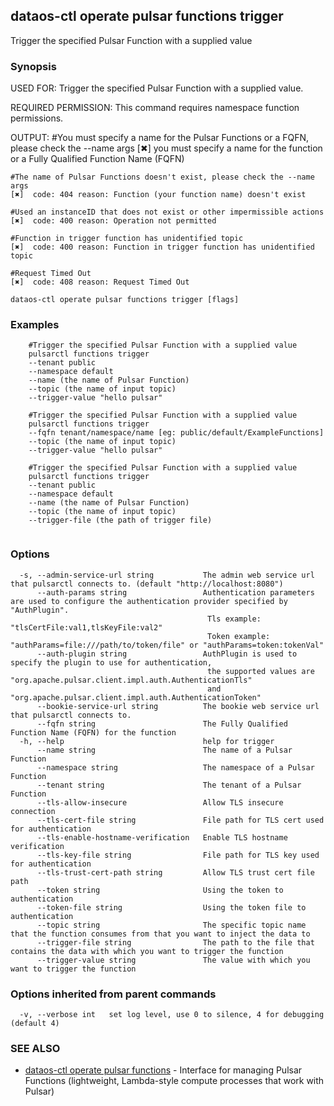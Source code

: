 ## dataos-ctl operate pulsar functions trigger

Trigger the specified Pulsar Function with a supplied value

### Synopsis

USED FOR:
    Trigger the specified Pulsar Function with a supplied value.

REQUIRED PERMISSION:
    This command requires namespace function permissions.

OUTPUT:
    #You must specify a name for the Pulsar Functions or a FQFN, please check the --name args
    [✖]  you must specify a name for the function or a Fully Qualified Function Name (FQFN)

    #The name of Pulsar Functions doesn't exist, please check the --name args
    [✖]  code: 404 reason: Function (your function name) doesn't exist

    #Used an instanceID that does not exist or other impermissible actions
    [✖]  code: 400 reason: Operation not permitted

    #Function in trigger function has unidentified topic
    [✖]  code: 400 reason: Function in trigger function has unidentified topic

    #Request Timed Out
    [✖]  code: 408 reason: Request Timed Out



```
dataos-ctl operate pulsar functions trigger [flags]
```

### Examples

```
    #Trigger the specified Pulsar Function with a supplied value
    pulsarctl functions trigger 
	--tenant public
	--namespace default
	--name (the name of Pulsar Function) 
	--topic (the name of input topic)
	--trigger-value "hello pulsar"

    #Trigger the specified Pulsar Function with a supplied value
    pulsarctl functions trigger 
	--fqfn tenant/namespace/name [eg: public/default/ExampleFunctions]
	--topic (the name of input topic)
	--trigger-value "hello pulsar"

    #Trigger the specified Pulsar Function with a supplied value
    pulsarctl functions trigger 
	--tenant public
	--namespace default
	--name (the name of Pulsar Function) 
	--topic (the name of input topic)
	--trigger-file (the path of trigger file)


```

### Options

```
  -s, --admin-service-url string           The admin web service url that pulsarctl connects to. (default "http://localhost:8080")
      --auth-params string                 Authentication parameters are used to configure the authentication provider specified by "AuthPlugin".
                                            Tls example: "tlsCertFile:val1,tlsKeyFile:val2"
                                            Token example: "authParams=file:///path/to/token/file" or "authParams=token:tokenVal"
      --auth-plugin string                 AuthPlugin is used to specify the plugin to use for authentication,
                                            the supported values are "org.apache.pulsar.client.impl.auth.AuthenticationTls"
                                            and "org.apache.pulsar.client.impl.auth.AuthenticationToken"
      --bookie-service-url string          The bookie web service url that pulsarctl connects to.
      --fqfn string                        The Fully Qualified Function Name (FQFN) for the function
  -h, --help                               help for trigger
      --name string                        The name of a Pulsar Function
      --namespace string                   The namespace of a Pulsar Function
      --tenant string                      The tenant of a Pulsar Function
      --tls-allow-insecure                 Allow TLS insecure connection
      --tls-cert-file string               File path for TLS cert used for authentication
      --tls-enable-hostname-verification   Enable TLS hostname verification
      --tls-key-file string                File path for TLS key used for authentication
      --tls-trust-cert-path string         Allow TLS trust cert file path
      --token string                       Using the token to authentication
      --token-file string                  Using the token file to authentication
      --topic string                       The specific topic name that the function consumes from that you want to inject the data to
      --trigger-file string                The path to the file that contains the data with which you want to trigger the function
      --trigger-value string               The value with which you want to trigger the function
```

### Options inherited from parent commands

```
  -v, --verbose int   set log level, use 0 to silence, 4 for debugging (default 4)
```

### SEE ALSO

* [dataos-ctl operate pulsar functions](dataos-ctl_operate_pulsar_functions.md)	 - Interface for managing Pulsar Functions (lightweight, Lambda-style compute processes that work with Pulsar)

